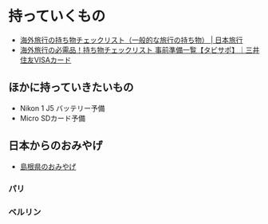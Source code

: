 持っていくもの
==============

* [海外旅行の持ち物チェックリスト（一般的な旅行の持ち物） | 日本旅行](http://www.nta.co.jp/kaigai/special/mochimono/)
* [海外旅行の必需品！持ち物チェックリスト 事前準備一覧【タビサポ】｜三井住友VISAカード](https://www.smbc-card.com/nyukai/magazine/tabisapo/prepare/list.jsp)

ほかに持っていきたいもの
----------------------

* Nikon 1 J5 バッテリー予備
* Micro SDカード予備

日本からのおみやげ
----------------

* [島根県のおみやげ](https://www.jalan.net/news/article/95646/)

### パリ

### ベルリン
